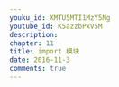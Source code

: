 ```yaml
---
youku_id: XMTU5MTI1MzY5Ng
youtube_id: K5azzbPxV5M
description: 
chapter: 11
title: import 模块
date: 2016-11-3
comments: true
---
```



